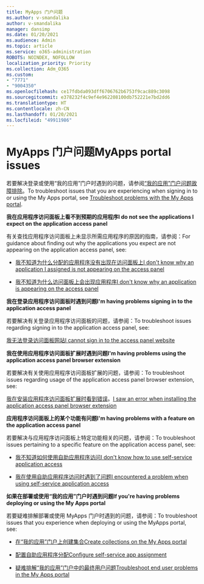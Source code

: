```yaml
---
title: MyApps 门户问题
ms.author: v-smandalika
author: v-smandalika
manager: dansimp
ms.date: 01/20/2021
ms.audience: Admin
ms.topic: article
ms.service: o365-administration
ROBOTS: NOINDEX, NOFOLLOW
localization_priority: Priority
ms.collection: Adm_O365
ms.custom:
- "7771"
- "9004350"
ms.openlocfilehash: ce17fdbda093dff6706762b6753f9cac889c3098
ms.sourcegitcommit: e378232f4c9ef4e962208100db752221e7bd2dd6
ms.translationtype: HT
ms.contentlocale: zh-CN
ms.lasthandoff: 01/20/2021
ms.locfileid: "49911986"
---
```

# <a name="myapps-portal-issues"></a><span data-ttu-id="956bb-102">MyApps 门户问题</span><span class="sxs-lookup"><span data-stu-id="956bb-102">MyApps portal issues</span></span>

<span data-ttu-id="956bb-103">若要解决登录或使用“我的应用”门户时遇到的问题，请参阅[“我的应用”门户问题故障排除](https://docs.microsoft.com/azure/active-directory/user-help/my-apps-portal-end-user-troubleshoot)。</span><span class="sxs-lookup"><span data-stu-id="956bb-103">To troubleshoot issues that you are experiencing when signing in to or using the My Apps portal, see [Troubleshoot problems with the My Apps portal](https://docs.microsoft.com/azure/active-directory/user-help/my-apps-portal-end-user-troubleshoot).</span></span>

<span data-ttu-id="956bb-104">**我在应用程序访问面板上看不到预期的应用程序**</span><span class="sxs-lookup"><span data-stu-id="956bb-104">**I do not see the applications I expect on the application access panel**</span></span>

<span data-ttu-id="956bb-105">有关查找应用程序访问面板上未显示所需应用程序的原因的指南，请参阅：</span><span class="sxs-lookup"><span data-stu-id="956bb-105">For guidance about finding out why the applications you expect are not appearing on the application access panel, see:</span></span>

- [<span data-ttu-id="956bb-106">我不知道为什么分配的应用程序没有出现在访问面板上</span><span class="sxs-lookup"><span data-stu-id="956bb-106">I don't know why an application I assigned is not appearing on the access panel</span></span>](https://docs.microsoft.com/azure/active-directory/application-access-panel-unexpected-application-not-appearing/)
     
- [<span data-ttu-id="956bb-107">我不知道为什么访问面板上会出现应用程序</span><span class="sxs-lookup"><span data-stu-id="956bb-107">I don't know why an application is appearing on the access panel</span></span>](https://docs.microsoft.com/azure/active-directory/application-access-panel-unexpected-application-appears/)

<span data-ttu-id="956bb-108">**我在登录应用程序访问面板时遇到问题**</span><span class="sxs-lookup"><span data-stu-id="956bb-108">**I'm having problems signing in to the application access panel**</span></span>

<span data-ttu-id="956bb-109">若要解决有关登录应用程序访问面板的问题，请参阅：</span><span class="sxs-lookup"><span data-stu-id="956bb-109">To troubleshoot issues regarding signing in to the application access panel, see:</span></span>

[<span data-ttu-id="956bb-110">我无法登录访问面板网站</span><span class="sxs-lookup"><span data-stu-id="956bb-110">I cannot sign in to the access panel website</span></span>](https://docs.microsoft.com/azure/active-directory/manage-apps/application-sign-in-other-problem-access-panel)

<span data-ttu-id="956bb-111">**我在使用应用程序访问面板扩展时遇到问题**</span><span class="sxs-lookup"><span data-stu-id="956bb-111">**I'm having problems using the application access panel browser extension**</span></span>

<span data-ttu-id="956bb-112">若要解决有关使用应用程序访问面板扩展的问题，请参阅：</span><span class="sxs-lookup"><span data-stu-id="956bb-112">To troubleshoot issues regarding usage of the application access panel browser extension, see:</span></span>

<span data-ttu-id="956bb-113">[我在安装应用程序访问面板扩展时看到错误](https://docs.microsoft.com/azure/active-directory/application-access-panel-extension-problem-installing/)。</span><span class="sxs-lookup"><span data-stu-id="956bb-113">[I saw an error when installing the application access panel browser extension](https://docs.microsoft.com/azure/active-directory/application-access-panel-extension-problem-installing/)</span></span>

<span data-ttu-id="956bb-114">**应用程序访问面板上的某个功能有问题**</span><span class="sxs-lookup"><span data-stu-id="956bb-114">**I'm having problems with a feature on the application access panel**</span></span>

<span data-ttu-id="956bb-115">若要解决与应用程序访问面板上特定功能相关的问题，请参阅：</span><span class="sxs-lookup"><span data-stu-id="956bb-115">To troubleshoot issues pertaining to a specific feature on the application access panel, see:</span></span>

- [<span data-ttu-id="956bb-116">我不知道如何使用自助应用程序访问</span><span class="sxs-lookup"><span data-stu-id="956bb-116">I don't know how to use self-service application access</span></span>](https://docs.microsoft.com/azure/active-directory/manage-apps/access-panel-manage-self-service-access) 

- [<span data-ttu-id="956bb-117">我在使用自助应用程序访问时遇到了问题</span><span class="sxs-lookup"><span data-stu-id="956bb-117">I encountered a problem when using self-service application access</span></span>](https://docs.microsoft.com/azure/active-directory/manage-apps/access-panel-manage-self-service-access)
    
<span data-ttu-id="956bb-118">**如果在部署或使用“我的应用”门户时遇到问题**</span><span class="sxs-lookup"><span data-stu-id="956bb-118">**If you're having problems deploying or using the My Apps portal**</span></span>

<span data-ttu-id="956bb-119">若要疑难排解部署或使用 MyApps 门户时遇到的问题，请参阅：</span><span class="sxs-lookup"><span data-stu-id="956bb-119">To troubleshoot issues that you experience when deploying or using the MyApps portal, see:</span></span>

- [<span data-ttu-id="956bb-120">在“我的应用”门户上创建集合</span><span class="sxs-lookup"><span data-stu-id="956bb-120">Create collections on the My Apps portal</span></span>](https://docs.microsoft.com/azure/active-directory/manage-apps/access-panel-collections) 
    
- [<span data-ttu-id="956bb-121">配置自助应用程序分配</span><span class="sxs-lookup"><span data-stu-id="956bb-121">Configure self-service app assignment</span></span>](https://docs.microsoft.com/azure/active-directory/manage-apps/manage-self-service-access)
     
- [<span data-ttu-id="956bb-122">疑难排解“我的应用”门户中的最终用户问题</span><span class="sxs-lookup"><span data-stu-id="956bb-122">Troubleshoot end user problems in the My Apps portal</span></span>](https://docs.microsoft.com/azure/active-directory/user-help/my-apps-portal-end-user-troubleshoot)



